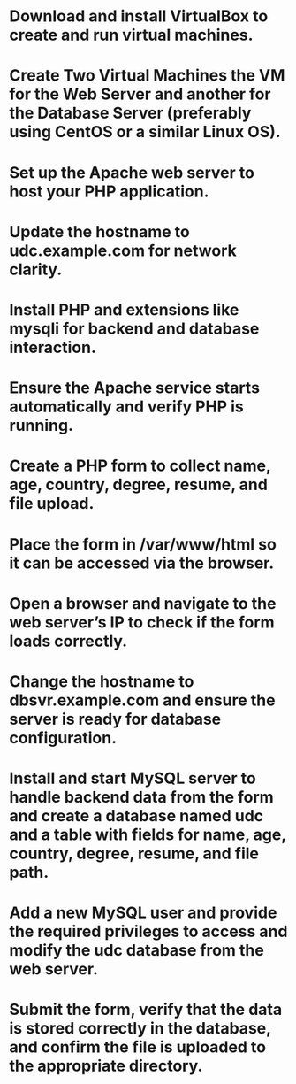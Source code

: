 # Download and install VirtualBox to create and run virtual machines.
# Create Two Virtual Machines the VM for the Web Server and another for the Database Server (preferably using CentOS or a similar Linux OS).
# Set up the Apache web server to host your PHP application.
# Update the hostname to udc.example.com for network clarity.
# Install PHP and extensions like mysqli for backend and database interaction.
# Ensure the Apache service starts automatically and verify PHP is running.
# Create a PHP form to collect name, age, country, degree, resume, and file upload.
# Place the form in /var/www/html so it can be accessed via the browser.
# Open a browser and navigate to the web server’s IP to check if the form loads correctly.
# Change the hostname to dbsvr.example.com and ensure the server is ready for database configuration.
# Install and start MySQL server to handle backend data from the form and create a database named udc and a table with fields for name, age, country, degree, resume, and file path.
# Add a new MySQL user and provide the required privileges to access and modify the udc database from the web server.
# Submit the form, verify that the data is stored correctly in the database, and confirm the file is uploaded to the appropriate directory.

